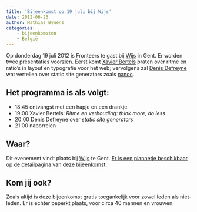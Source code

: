 ```yaml
---
title: 'Bijeenkomst op 19 juli bij Wijs'
date: 2012-06-25
author: Mathias Bynens
categories:
    - bijeenkomsten
    - België
---
```


Op donderdag 19 juli 2012 is Fronteers te gast bij [Wijs](http://wijs.be/) in Gent. Er worden twee presentaties voorzien. Eerst komt [Xavier Bertels](http://twitter.com/xavez) praten over ritme en ratio’s in layout en typografie voor het web; vervolgens zal [Denis Defreyne](http://twitter.com/ddfreyne) wat vertellen over static site generators zoals [nanoc](http://nanoc.stoneship.org/).

## Het programma is als volgt:

-   18:45 ontvangst met een hapje en een drankje
-   19:00 Xavier Bertels: _Ritme en verhouding: think more, do less_
-   20:00 Denis Defreyne over _static site generators_
-   21:00 naborrelen

## Waar?

Dit evenement vindt plaats bij [Wijs](http://wijs.be/) te Gent. [Er is een plannetje beschikbaar op de detailpagina van deze bijeenkomst.](/bijeenkomsten/2012/wijs)

## Kom jij ook?

Zoals altijd is deze bijeenkomst gratis toegankelijk voor zowel leden als niet-leden. Er is echter beperkt plaats, voor circa 40 mannen en vrouwen. 
